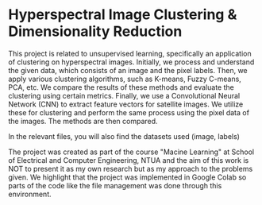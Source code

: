 # Hyperspectral Image Clustering & Dimensionality Reduction

This project is related to unsupervised learning, specifically an application of clustering on hyperspectral images. Initially, we process and understand the given data, which consists of an image and the pixel labels. Then, we apply various clustering algorithms, such as K-means, Fuzzy C-means, PCA, etc. We compare the results of these methods and evaluate the clustering using certain metrics. Finally, we use a Convolutional Neural Network (CNN) to extract feature vectors for satellite images. We utilize these for clustering and perform the same process using the pixel data of the images. The methods are then compared.

In the relevant files, you will also find the datasets used (image, labels)

The project was created as part of the course "Macine Learning" at School of Electrical and Computer Engineering, NTUA and the aim of this work is NOT to present it as my own research but as my approach to the problems given. We highlight that the project was implemented in Google Colab so parts of the code like the file management was done through this environment.
